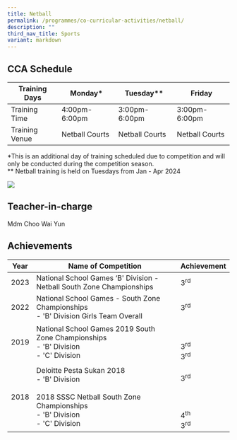 ```yaml
---
title: Netball
permalink: /programmes/co-curricular-activities/netball/
description: ""
third_nav_title: Sports
variant: markdown
---
```

CCA Schedule
------------


| Training Days  | Monday* | Tuesday** | Friday
| -------- | -------- | -------- | -------- |
| Training Time     | 4:00pm-6:00pm     | 3:00pm-6:00pm     | 3:00pm-6:00pm|
| Training Venue | Netball Courts| Netball Courts | Netball Courts


*This is an additional day of training scheduled due to competition and will only be conducted during the competition season. <br>
** Netball training is held on Tuesdays from Jan - Apr 2024

![](/images/20230213_smss-05195.jpg)

Teacher-in-charge
-----------------

Mdm Choo Wai Yun

Achievements
------------



| Year | Name of Competition | Achievement |
| -------- | -------- | -------- |
| 2023 | National School Games ‘B' Division - Netball South Zone Championships     |  3<sup>rd</sup>    |
| 2022 | National School Games - South Zone Championships <br> - 'B' Division Girls Team Overall  |  3<sup>rd</sup> |
| 2019 | National School Games 2019 South Zone Championships <br> - 'B' Division <br> - 'C' Division |<br><br> 3<sup>rd</sup><br>3<sup>rd</sup><br>|
|2018 | Deloitte Pesta Sukan 2018 <br> -  'B' Division <br><br> 2018 SSSC Netball South Zone Championships <br>- 'B' Division <br> - 'C' Division | <br>3<sup>rd</sup>  <br><br> <br><br>4<sup>th</sup><br>3<sup>rd</sup>|